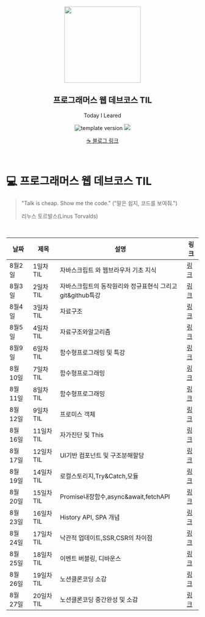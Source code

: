 <br/>
<p align="middle" >
  <img width="200px;" src="./src/images/prgms-logo.png"/>
</p>
<h2 align="middle">프로그래머스 웹 데브코스 TIL</h2>
<p align="middle">Today I Leared</p>
<p align="middle">
  <img src="https://img.shields.io/badge/version-1.0.0-blue?style=flat-square" alt="template version"/>
  <img src="https://img.shields.io/badge/language-md-md.svg?style=flat-square"/>
</p>

<p align="middle">
 <a href="https://velog.io/@alajillo">☕ 블로그 링크</a> 
</p>

<br/>

# 💻 프로그래머스 웹 데브코스 TIL

> "Talk is cheap. Show me the code."
> ("말은 쉽지, 코드를 보여줘.")
>
> 리누스 토르발스(Linus Torvalds)

<br/>

| 날짜     | 제목       | 설명                                                       | 링크                                                                                                                                            |
| -------- | ---------- | ---------------------------------------------------------- | ----------------------------------------------------------------------------------------------------------------------------------------------- |
| 8월2일   | 1일차 TIL  | 자바스크립트 와 웹브라우저 기초 지식                       | [링크](https://velog.io/@alajillo/Day.1-Javascript-%EA%B8%B0%EC%B4%882021.08.02)                                                                |
| 8월3일   | 2일차 TIL  | 자바스크립트의 동작원리와 정규표현식 그리고 git&github특강 | [링크](https://velog.io/@alajillo/Day.2-%EC%9E%90%EB%B0%94%EC%8A%A4%ED%81%AC%EB%A6%BD%ED%8A%B8-%EC%A3%BC%EC%9A%94%EB%AC%B8%EB%B2%9522021.8.3)   |
| 8월4일   | 3일차 TIL  | 자료구조                                                   | [링크](https://velog.io/@alajillo/Day.3-%EC%9E%90%EB%B0%94%EC%8A%A4%ED%81%AC%EB%A6%BD%ED%8A%B8-%EC%A3%BC%EC%9A%94%EB%AC%B8%EB%B2%9532021.8.4)   |
| 8월5일   | 4일차 TIL  | 자료구조와알고리즘                                         | [링크](https://velog.io/@alajillo/Day.4-%EC%9E%90%EB%B0%94%EC%8A%A4%ED%81%AC%EB%A6%BD%ED%8A%B8-%EC%A3%BC%EC%9A%94%EB%AC%B8%EB%B2%9532021.8.5)   |
| 8월9일   | 6일차 TIL  | 함수형프로그래밍 및 특강                                   | [링크](https://velog.io/@alajillo/Day.6-%ED%95%A8%EC%88%98%ED%98%95%ED%94%84%EB%A1%9C%EA%B7%B8%EB%9E%98%EB%B0%8D%EA%B3%BCES6-2021.08.09)        |
| 8월10일  | 7일차 TIL  | 함수형프로그래밍                                           | [링크](https://velog.io/@alajillo/Day.7-%ED%95%A8%EC%88%98%ED%98%95%ED%94%84%EB%A1%9C%EA%B7%B8%EB%9E%98%EB%B0%8D%EA%B3%BCES6-2021.08.10)        |
| 8월11일  | 8일차 TIL  | 함수형프로그래밍                                           | [링크](https://velog.io/@alajillo/Day.8-%ED%95%A8%EC%88%98%ED%98%95%ED%94%84%EB%A1%9C%EA%B7%B8%EB%9E%98%EB%B0%8D%EA%B3%BCES6-2021.08.11)        |
| 8월12일  | 9일차 TIL  | 프로미스 객체                                              | [링크](https://velog.io/@alajillo/Day.9-%ED%95%A8%EC%88%98%ED%98%95%ED%94%84%EB%A1%9C%EA%B7%B8%EB%9E%98%EB%B0%8D%EA%B3%BCES6-2021.08.12)        |
| 8월16일  | 11일차 TIL | 자가진단 및 This                                           | [링크](https://velog.io/@alajillo/Day.11-%EC%9E%90%EB%B0%94%EC%8A%A4%ED%81%AC%EB%A6%BD%ED%8A%B8-%EC%9E%90%EA%B0%80%EC%A7%84%EB%8B%A82021.08.16) |
| 8월17일  | 12일차 TIL | UI기반 컴포넌트 및 구조분해할당                            | [링크](https://velog.io/@alajillo/Day.12-%EB%B0%94%EB%8B%90%EB%9D%BC-%EC%9E%90%EB%B0%94%EC%8A%A4%ED%81%AC%EB%A6%BD%ED%8A%B82021.08.17)          |
| 8월19일  | 14일차 TIL | 로컬스토리지,Try&Catch,모듈                                | [링크](https://velog.io/@alajillo/Day.14-%EB%B0%94%EB%8B%90%EB%9D%BC-%EC%9E%90%EB%B0%94%EC%8A%A4%ED%81%AC%EB%A6%BD%ED%8A%B82021.08.19)          |
| 8월20일  | 15일차 TIL | Promise내장함수,async&await,fetchAPI                       | [링크](https://velog.io/@alajillo/Day.15-%EB%B0%94%EB%8B%90%EB%9D%BC-%EC%9E%90%EB%B0%94%EC%8A%A4%ED%81%AC%EB%A6%BD%ED%8A%B82021.08.20)          |
| 8월 23일 | 16일차 TIL | History API, SPA 개념                                      | [링크](https://velog.io/@alajillo/Day.16-%EB%B0%94%EB%8B%90%EB%9D%BC-%EC%9E%90%EB%B0%94%EC%8A%A4%ED%81%AC%EB%A6%BD%ED%8A%B82021.08.23)          |
| 8월 24일 | 17일차 TIL | 낙관적 업데이트,SSR,CSR의 차이점                           | [링크](https://velog.io/@alajillo/Day.17-%EB%B0%94%EB%8B%90%EB%9D%BC-%EC%9E%90%EB%B0%94%EC%8A%A4%ED%81%AC%EB%A6%BD%ED%8A%B82021.08.24)          |
| 8월 25일 | 18일차 TIL | 이벤트 버블링, 디바운스                                    | [링크](https://velog.io/@alajillo/Day.18-%EB%B0%94%EB%8B%90%EB%9D%BC-%EC%9E%90%EB%B0%94%EC%8A%A4%ED%81%AC%EB%A6%BD%ED%8A%B82021.08.25)          |
| 8월 26일 | 19일차 TIL | 노션클론코딩 소감                                          | [링크](https://velog.io/@alajillo/Day.19-%EB%85%B8%EC%85%98-%ED%81%B4%EB%A1%A0-%EC%BD%94%EB%94%A92021.08.26)                                    |
| 8월 27일 | 20일차 TIL | 노션클론코딩 중간완성 및 소감                              | [링크](https://velog.io/@alajillo/Day.20-%EB%85%B8%EC%85%98-%ED%81%B4%EB%A1%A0-%EC%BD%94%EB%94%A92021.08.27)                                    |
